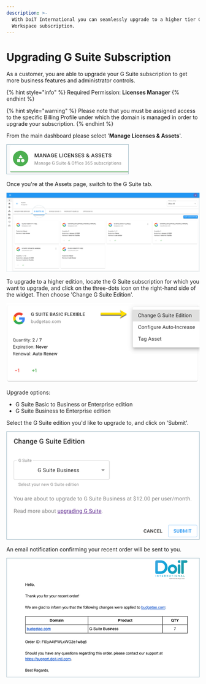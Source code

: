 ```yaml
---
description: >-
  With DoiT International you can seamlessly upgrade to a higher tier G Suite or
  Workspace subscription.
---
```


# Upgrading G Suite Subscription

As a customer, you are able to upgrade your G Suite subscription to get more business features and administrator controls. 

{% hint style="info" %}
Required Permission: **Licenses Manager**
{% endhint %}

{% hint style="warning" %}
Please note that you must be assigned access to the specific Billing Profile under which the domain is managed in order to upgrade your subscription.
{% endhint %}

From the main dashboard please select '**Manage Licenses & Assets**'.

![](../.gitbook/assets/new-manage-licenses-2-%20%281%29%20%281%29.png)

Once you're at the Assets page, switch to the G Suite tab.

![](../.gitbook/assets/g-suite%20%282%29%20%282%29%20%281%29.png)

To upgrade to a higher edition, locate the G Suite subscription for which you want to upgrade, and click on the three-dots icon on the right-hand side of the widget. Then choose 'Change G Suite Edition'.

![](../.gitbook/assets/change-g-suite-edition.png)

Upgrade options:

* G Suite Basic to Business or Enterprise edition
* G Suite Business to Enterprise edition

Select the G Suite edition you'd like to upgrade to, and click on 'Submit'.

![](../.gitbook/assets/g-suite-business.png)

An email notification confirming your recent order will be sent to you.

![](../.gitbook/assets/upgrade-g-suite-email.png)

